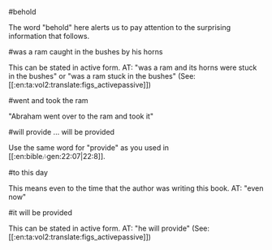 #behold

The word "behold" here alerts us to pay attention to the surprising information that follows.

#was a ram caught in the bushes by his horns

This can be stated in active form. AT: "was a ram and its horns were stuck in the bushes" or "was a ram stuck in the bushes" (See: [[:en:ta:vol2:translate:figs_activepassive]])

#went and took the ram

"Abraham went over to the ram and took it"

#will provide ... will be provided

Use the same word for "provide" as you used in [[:en:bible:notes:gen:22:07|22:8]].

#to this day

This means even to the time that the author was writing this book. AT: "even now"

#it will be provided

This can be stated in active form. AT: "he will provide" (See: [[:en:ta:vol2:translate:figs_activepassive]])